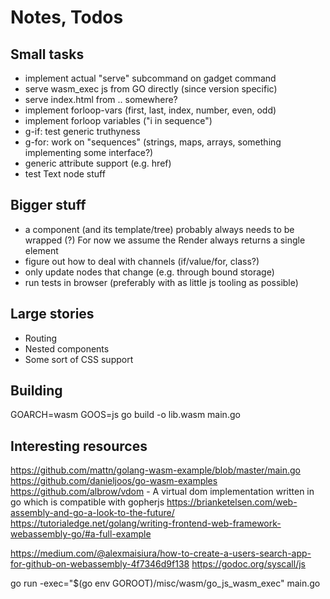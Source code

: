 # Notes, Todos

## Small tasks
- implement actual "serve" subcommand on gadget command
- serve wasm_exec js from GO directly (since version specific)
- serve index.html from .. somewhere?
- implement forloop-vars (first, last, index, number, even, odd)
- implement forloop variables ("i in sequence")
- g-if: test generic truthyness
- g-for: work on "sequences" (strings, maps, arrays, something implementing some interface?)
- generic attribute support (e.g. href)
- test Text node stuff


## Bigger stuff
- a component (and its template/tree) probably always needs to be
  wrapped (?) For now we assume the Render always returns a single element
- figure out how to deal with channels (if/value/for, class?)
- only update nodes that change (e.g. through bound storage)
- run tests in browser (preferably with as little js tooling as possible)

## Large stories

- Routing
- Nested components
- Some sort of CSS support

## Building

GOARCH=wasm GOOS=js go build -o lib.wasm main.go

## Interesting resources

https://github.com/mattn/golang-wasm-example/blob/master/main.go
https://github.com/danieljoos/go-wasm-examples
https://github.com/albrow/vdom - 
A virtual dom implementation written in go which is compatible with gopherjs
https://brianketelsen.com/web-assembly-and-go-a-look-to-the-future/
https://tutorialedge.net/golang/writing-frontend-web-framework-webassembly-go/#a-full-example

https://medium.com/@alexmaisiura/how-to-create-a-users-search-app-for-github-on-webassembly-4f7346d9f138
https://godoc.org/syscall/js

go run -exec="$(go env GOROOT)/misc/wasm/go_js_wasm_exec" main.go


